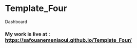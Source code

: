 # Template_Four
Dashboard
### My work is live at : https://safouanemeniaoui.github.io/Template_Four/
